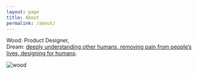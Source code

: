 ```yaml
---
layout: page
title: About
permalink: /about/
---
```

Wood: Product Designer,<br>
Dream: [deeply understanding other humans, removing pain from people’s lives, designing for humans](https://medium.com/managing-digital-products/so-you-want-to-manage-a-product-c664ba7e5138).


![wood]({{site.baseurl}}/assets/wood.jpg)


